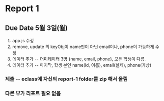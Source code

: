# Report 1

## Due Date 5월 3일(월)

1. app.js 수정
2. remove, update 의 keyObj이 name만이 아닌 email이나, phone이 가능하게 수정
3. 데이터 추가 -- 더미데이터 3명 {name, email, phone}, 모든 학생이 다름.
4. 데이터 추가 -- 마지막, 학생 본인 name(id, 이름), email(실제), phone(가상)

### 제출 -- eclass에 자신의 report-1 folder를 zip 해서 올림

### 다른 부가 리포트 필요 없음
